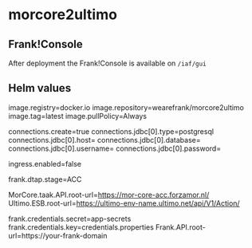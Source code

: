 # morcore2ultimo

## Frank!Console

After deployment the Frank!Console is available on `/iaf/gui`

## Helm values

  image.registry=docker.io
  image.repository=wearefrank/morcore2ultimo
  image.tag=latest
  image.pullPolicy=Always

  connections.create=true
  connections.jdbc[0].type=postgresql
  connections.jdbc[0].host=
  connections.jdbc[0].database=
  connections.jdbc[0].username=
  connections.jdbc[0].password=

  ingress.enabled=false

  frank.dtap.stage=ACC

  MorCore.taak.API.root-url=https://mor-core-acc.forzamor.nl/
  Ultimo.ESB.root-url=https://ultimo-env-name.ultimo.net/api/V1/Action/

  frank.credentials.secret=app-secrets
  frank.credentials.key=credentials.properties
  Frank.API.root-url=https://your-frank-domain

